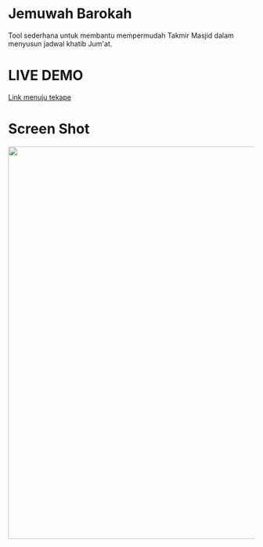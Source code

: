 # Jemuwah Barokah
Tool sederhana untuk membantu mempermudah Takmir Masjid dalam menyusun jadwal khatib Jum'at.
# LIVE DEMO   
[Link menuju tekape](https://hangga.github.io/jumat/)
# Screen Shot
<img width="800px;" src="https://raw.githubusercontent.com/hangga/jumat/master/Screen%20Shot%202021-03-26%20at%2008.34.24.png"/>

